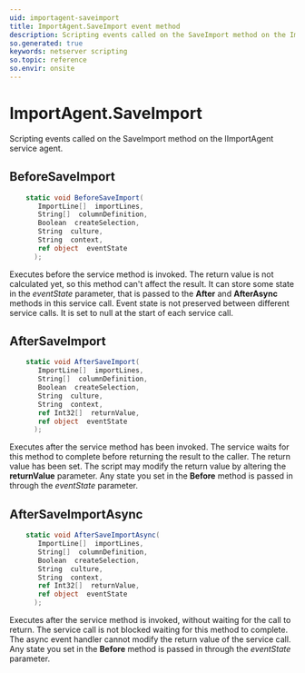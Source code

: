 ```yaml
---
uid: importagent-saveimport
title: ImportAgent.SaveImport event method
description: Scripting events called on the SaveImport method on the ImportAgent service agent.
so.generated: true
keywords: netserver scripting
so.topic: reference
so.envir: onsite
---
```

# ImportAgent.SaveImport

Scripting events called on the <see cref='M:IImportAgent.SaveImport'>SaveImport</see> method on the <see cref='IImportAgent'>IImportAgent</see>  service agent.

## BeforeSaveImport
```cs
    static void BeforeSaveImport(
       ImportLine[]  importLines,
       String[]  columnDefinition,
       Boolean  createSelection,
       String  culture,
       String  context,
       ref object  eventState
      );
```
Executes before the service method is invoked.
The return value is not calculated yet, so this method can't affect the result.
It can store some state in the *eventState* parameter, that is passed to the **After** and **AfterAsync** methods in this service call.
Event state is not preserved between different service calls. It is set to null at the start of each service call.
## AfterSaveImport
```cs
    static void AfterSaveImport(
       ImportLine[]  importLines,
       String[]  columnDefinition,
       Boolean  createSelection,
       String  culture,
       String  context,
       ref Int32[]  returnValue,
       ref object  eventState
      );
```
Executes after the service method has been invoked. The service waits for this method to complete before returning the result to the caller.
The return value has been set. The script may modify the return value by altering the **returnValue** parameter.
Any state you set in the **Before** method is passed in through the *eventState* parameter.
## AfterSaveImportAsync
```cs
    static void AfterSaveImportAsync(
       ImportLine[]  importLines,
       String[]  columnDefinition,
       Boolean  createSelection,
       String  culture,
       String  context,
       ref Int32[]  returnValue,
       ref object  eventState
      );
```
Executes after the service method is invoked, without waiting for the call to return.
The service call is not blocked waiting for this method to complete.
The async event handler cannot modify the return value of the service call.
Any state you set in the **Before** method is passed in through the *eventState* parameter.

